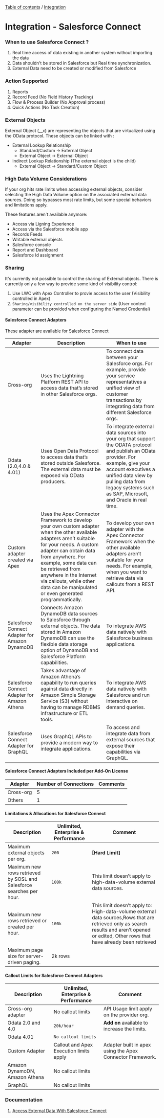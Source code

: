 [Table of contents](../Documentation.md) / [Integration](Integration.md)
# Integration - Salesforce Connect 

### When to use Salesforce Connect ?

 1. Real time access of data existing in another system without importing the data
 2. Data shouldn't be stored in Salesforce but Real time synchronization.
 3. External Data need to be created or modified from Salesforce

### Action Supported
 1. Reports
 2. Record Feed (No Field History Tracking)
 3. Flow & Process Builder (No Approval process)
 4. Quick Actions (No Task Creation)

### External Objects
External Object (__x) are representing the objects that are virtualized using the OData protocol. These objects can be linked with : 
- External Lookup Relationship
    - Standard/Custom &rarr;  External Object
    - External Object &rarr;  External Object
- Indirect Lookup Relationship (The external object is the child)
    - External Object &rarr; Standard/Custom Object

### High Data Volume Considerations
If your org hits rate limits when accessing external objects, consider selecting the High Data Volume option on the associated external data sources. Doing so bypasses most rate limits, but some special behaviors and limitations apply.

These features aren't available anymore:
 - Access via Ligning Experience
 - Access via the Salesforce mobile app
 - Records Feeds
 - Writable external objects
 - Salesforce console
 - Report and Dashboard
 - Salesforce Id assignment

### Sharing
It's currently not possible to control the sharing of External objects. There is currently only a few way to provide some kind of visibility control:
1. Use LWC with Apex Controller to provie access to the user (Visibility controlled in Apex)
2. `Sharing/visibility controlled on the server side` (User context parameter can be provided when configuring the Named Credential)

#### Salesforce Connect Adapters
These adapter are available for Salesforce Connect

| Adapter | Description | When to use |
|--|--|--|
|Cross-org| Uses the Lightning Platform REST API to access data that’s stored in other Salesforce orgs.|To connect data between your Salesforce orgs. For example, provide your service representatives a unified view of customer transactions by integrating data from different Salesforce orgs.
|Odata (2.0,4.0 & 4.01) | Uses Open Data Protocol to access data that’s stored outside Salesforce. The external data must be exposed via OData producers. |To integrate external data sources into your org that support the ODATA protocol and publish an OData provider. For example, give your account executives a unified data view by pulling data from legacy systems such as SAP, Microsoft, and Oracle in real time.
|Custom adapter created via Apex| Uses the Apex Connector Framework to develop your own custom adapter when the other available adapters aren’t suitable for your needs. A custom adapter can obtain data from anywhere. For example, some data can be retrieved from anywhere in the Internet via callouts, while other data can be manipulated or even generated programmatically.| To develop your own adapter with the Apex Connector Framework when the other available adapters aren’t suitable for your needs. For example, when you want to retrieve data via callouts from a REST API.
|Salesforce Connect Adapter for Amazon DynamoDB | Connects Amazon DynamoDB data sources to Salesforce through external objects. The data stored in Amazon DynamoDB can use the flexible data storage option of DynamoDB and Salesforce Platform capabilities.| To integrate AWS data natively with Salesforce business applications.
|Salesforce Connect Adapter for Amazon Athena| Takes advantage of Amazon Athena’s capability to run queries against data directly in Amazon Simple Storage Service (S3) without having to manage RDBMS infrastructure or ETL tools.|To integrate AWS data natively with Salesforce and run interactive on demand queries.
|Salesforce Connect Adapter for GraphQL |Uses GraphQL APIs to provide a modern way to integrate applications.|To access and integrate data from external sources that expose their capabilities via GraphQL.

#### Salesforce Connect Adapters Included per Add-On License
| Adapter | Number of Connections | Comments
|--|--|--|
|Cross-org| 5
|Others| 1

#### Limitations & Allocations for Salesforce Connect 
| Description | Unlimited, Enterprise & Performance | Comment |
|--|--|--|
| Maximum external objects per org.| `200` |  **[Hard Limit]**
| Maximum new rows retrieved by SOSL and Salesforce searches per hour.| `100k` | This limit doesn’t apply to high-data-volume external data sources.
| Maximum new rows retrieved or created per hour.| `100k` | This limit doesn’t apply to: High-data-volume external data sources,Rows that are retrieved only as search results and aren’t opened or edited, Other rows that have already been retrieved
|Maximum page size for server-driven paging. | 2k rows 

#### Callout Limits for Salesforce Connect Adapters
| Description | Unlimited, Enterprise & Performance | Comment |
|--|--|--|
|Cross-org adapter | No callout limits |API Usage limit apply on the provider org.
| Odata 2.0 and 4.0| `20k/hour`| **Add on** available to increase the limits.
| Odata 4.01 | `No callout limits`
| Custom Adapter | Callout and Apex Execution limits apply | Adapter built in apex using the Apex Connector Framework.
| Amazon DynamoDN, Amazon Athena| No callout limits
| GraphQL | No callout limits


### Documentation

1. [Access External Data With Salesforce Connect](https://help.salesforce.com/s/articleView?id=sf.salesforce_connect.htm&type=5)